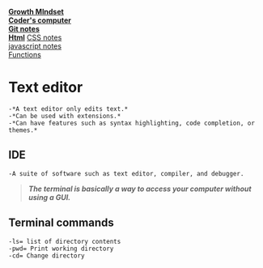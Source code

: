 [**Growth MIndset**](README.md)  
 [**Coder's computer**](codersComputer.md)    
[**Git notes**](GitNotes.md)  
[**Html**](HtmlStructures.md)
[CSS notes](cssnotes.md)  
[javascript notes](javascriptnotes.md)  
[Functions](functions.md)  

# **Text editor** 
    -*A text editor only edits text.*  
    -*Can be used with extensions.*  
    -*Can have features such as syntax highlighting, code completion, or themes.*  

## **IDE**
    -A suite of software such as text editor, compiler, and debugger.  

>***The terminal is basically a way to access your computer without using a GUI.***    

## **Terminal commands**  
    -ls= list of directory contents  
    -pwd= Print working directory  
    -cd= Change directory  
